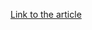 [Link to the article](https://cloudsek.com/technical-analysis-of-code-signed-blister-malware-campaign-part-1/)
